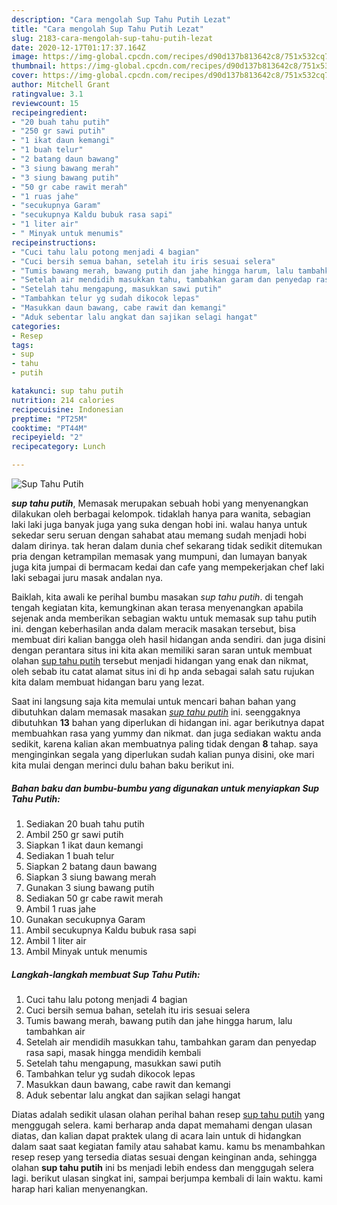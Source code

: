 ```yaml
---
description: "Cara mengolah Sup Tahu Putih Lezat"
title: "Cara mengolah Sup Tahu Putih Lezat"
slug: 2183-cara-mengolah-sup-tahu-putih-lezat
date: 2020-12-17T01:17:37.164Z
image: https://img-global.cpcdn.com/recipes/d90d137b813642c8/751x532cq70/sup-tahu-putih-foto-resep-utama.jpg
thumbnail: https://img-global.cpcdn.com/recipes/d90d137b813642c8/751x532cq70/sup-tahu-putih-foto-resep-utama.jpg
cover: https://img-global.cpcdn.com/recipes/d90d137b813642c8/751x532cq70/sup-tahu-putih-foto-resep-utama.jpg
author: Mitchell Grant
ratingvalue: 3.1
reviewcount: 15
recipeingredient:
- "20 buah tahu putih"
- "250 gr sawi putih"
- "1 ikat daun kemangi"
- "1 buah telur"
- "2 batang daun bawang"
- "3 siung bawang merah"
- "3 siung bawang putih"
- "50 gr cabe rawit merah"
- "1 ruas jahe"
- "secukupnya Garam"
- "secukupnya Kaldu bubuk rasa sapi"
- "1 liter air"
- " Minyak untuk menumis"
recipeinstructions:
- "Cuci tahu lalu potong menjadi 4 bagian"
- "Cuci bersih semua bahan, setelah itu iris sesuai selera"
- "Tumis bawang merah, bawang putih dan jahe hingga harum, lalu tambahkan air"
- "Setelah air mendidih masukkan tahu, tambahkan garam dan penyedap rasa sapi, masak hingga mendidih kembali"
- "Setelah tahu mengapung, masukkan sawi putih"
- "Tambahkan telur yg sudah dikocok lepas"
- "Masukkan daun bawang, cabe rawit dan kemangi"
- "Aduk sebentar lalu angkat dan sajikan selagi hangat"
categories:
- Resep
tags:
- sup
- tahu
- putih

katakunci: sup tahu putih 
nutrition: 214 calories
recipecuisine: Indonesian
preptime: "PT25M"
cooktime: "PT44M"
recipeyield: "2"
recipecategory: Lunch

---
```



![Sup Tahu Putih](https://img-global.cpcdn.com/recipes/d90d137b813642c8/751x532cq70/sup-tahu-putih-foto-resep-utama.jpg)

<b><i>sup tahu putih</i></b>, Memasak merupakan sebuah hobi yang menyenangkan dilakukan oleh berbagai kelompok. tidaklah hanya para wanita, sebagian laki laki juga banyak juga yang suka dengan hobi ini. walau hanya untuk sekedar seru seruan dengan sahabat atau memang sudah menjadi hobi dalam dirinya. tak heran dalam dunia chef sekarang tidak sedikit ditemukan pria dengan ketrampilan memasak yang mumpuni, dan lumayan banyak juga kita jumpai di bermacam kedai dan cafe yang mempekerjakan chef laki laki sebagai juru masak andalan nya.

Baiklah, kita awali ke perihal bumbu masakan <i>sup tahu putih</i>. di tengah tengah kegiatan kita, kemungkinan akan terasa menyenangkan apabila sejenak anda memberikan sebagian waktu untuk memasak sup tahu putih ini. dengan keberhasilan anda dalam meracik masakan tersebut, bisa membuat diri kalian bangga oleh hasil hidangan anda sendiri. dan juga disini dengan perantara situs ini kita akan memiliki saran saran untuk membuat olahan <u>sup tahu putih</u> tersebut menjadi hidangan yang enak dan nikmat, oleh sebab itu catat alamat situs ini di hp anda sebagai salah satu rujukan kita dalam membuat hidangan baru yang lezat.




Saat ini langsung saja kita memulai untuk mencari bahan bahan yang dibutuhkan dalam memasak masakan <u><i>sup tahu putih</i></u> ini. seenggaknya dibutuhkan <b>13</b> bahan yang diperlukan di hidangan ini. agar berikutnya dapat membuahkan rasa yang yummy dan nikmat. dan juga sediakan waktu anda sedikit, karena kalian akan membuatnya paling tidak dengan <b>8</b> tahap. saya menginginkan segala yang diperlukan sudah kalian punya disini, oke mari kita mulai dengan merinci dulu bahan baku berikut ini.

<!--inarticleads1-->

##### Bahan baku dan bumbu-bumbu yang digunakan untuk menyiapkan Sup Tahu Putih:

1. Sediakan 20 buah tahu putih
1. Ambil 250 gr sawi putih
1. Siapkan 1 ikat daun kemangi
1. Sediakan 1 buah telur
1. Siapkan 2 batang daun bawang
1. Siapkan 3 siung bawang merah
1. Gunakan 3 siung bawang putih
1. Sediakan 50 gr cabe rawit merah
1. Ambil 1 ruas jahe
1. Gunakan secukupnya Garam
1. Ambil secukupnya Kaldu bubuk rasa sapi
1. Ambil 1 liter air
1. Ambil  Minyak untuk menumis




<!--inarticleads2-->

##### Langkah-langkah membuat Sup Tahu Putih:

1. Cuci tahu lalu potong menjadi 4 bagian
1. Cuci bersih semua bahan, setelah itu iris sesuai selera
1. Tumis bawang merah, bawang putih dan jahe hingga harum, lalu tambahkan air
1. Setelah air mendidih masukkan tahu, tambahkan garam dan penyedap rasa sapi, masak hingga mendidih kembali
1. Setelah tahu mengapung, masukkan sawi putih
1. Tambahkan telur yg sudah dikocok lepas
1. Masukkan daun bawang, cabe rawit dan kemangi
1. Aduk sebentar lalu angkat dan sajikan selagi hangat




Diatas adalah sedikit ulasan olahan perihal bahan resep <u>sup tahu putih</u> yang menggugah selera. kami berharap anda dapat memahami dengan ulasan diatas, dan kalian dapat praktek ulang di acara lain untuk di hidangkan dalam saat saat kegiatan family atau sahabat kamu. kamu bs menambahkan resep resep yang tersedia diatas sesuai dengan keinginan anda, sehingga olahan <b>sup tahu putih</b> ini bs menjadi lebih endess dan menggugah selera lagi. berikut ulasan singkat ini, sampai berjumpa kembali di lain waktu. kami harap hari kalian menyenangkan.
